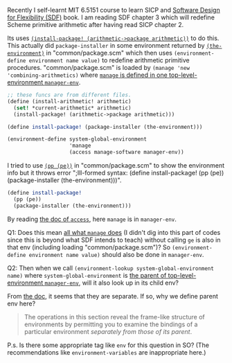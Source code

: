 Recently I self-learnt MIT 6.5151 course to learn SICP and [Software Design for Flexibility (SDF)][1] book. I am reading SDF chapter 3 which will redefine  Scheme primitive arithmetic after having read SICP chapter 2.

Its uses [`(install-package! (arithmetic->package arithmetic))`][2] to do this. This actually did `package-installer` in some environment returned by [`(the-environment)`][3] in "common/package.scm" which then uses `(environment-define environment name value)` to redefine arithmetic primitive procedures. "common/package.scm" is loaded by `(manage 'new 'combining-arithmetics)` where [`manage` is defined in one top-level-environment `manager-env`][4].
```scheme
;; these funcs are from different files.
(define (install-arithmetic! arithmetic)
  (set! *current-arithmetic* arithmetic)
  (install-package! (arithmetic->package arithmetic)))

(define install-package! (package-installer (the-environment)))

(environment-define system-global-environment
                    'manage
                    (access manage-software manager-env))
```

I tried to use [`(pp (pe))`][5] in "common/package.scm" to show the environment info but it throws error ";Ill-formed syntax: (define install-package! (pp (pe)) (package-installer (the-environment)))".
```scheme
(define install-package! 
  (pp (pe))
  (package-installer (the-environment)))
```

By reading [the doc of `access`][6], here `manage` is in `manager-env`. 

Q1: Does this mean [all what `manage` does][7] (I didn't dig into this part of codes since this is beyond what SDF intends to teach) without calling `ge` is also in that env (including loading "common/package.scm")? So `(environment-define environment name value)` should also be done in `manager-env`.

Q2: Then when we call `(environment-lookup system-global-environment name)` where `system-global-environment` is [the parent of top-level-environment `manager-env`][8], will it also look up in its child env?

From [the doc][9], it seems that they are separate. If so, why we define parent env here?
> The operations in this section reveal the frame-like structure of environments by permitting you to examine the bindings of a particular environment *separately from those of its parent*.

P.s. Is there some appropriate tag like `env` for this question in SO? (The recommendations like `environment-variables` are inappropriate here.)


  [1]: https://mitpress.ublish.com/ebook/software-design-for-flexibility-preview/12618/27
  [2]: https://github.com/sci-42ver/SDF_exercise_solution/blob/9959cb5bdb2c9b51765a3c250cd70020ad228035/software/sdf/common/arith.scm#L166
  [3]: https://github.com/sci-42ver/SDF_exercise_solution/blob/9959cb5bdb2c9b51765a3c250cd70020ad228035/software/sdf/common/package.scm#L79
  [4]: https://github.com/sci-42ver/SDF_exercise_solution/blob/9959cb5bdb2c9b51765a3c250cd70020ad228035/software/sdf/manager/load.scm#L46
  [5]: https://www.gnu.org/software/mit-scheme/documentation/stable/mit-scheme-user/The-Current-REPL-Environment.html
  [6]: https://www.gnu.org/software/mit-scheme/documentation/stable/mit-scheme-ref/Assignments.html#index-access
  [7]: https://github.com/sci-42ver/SDF_exercise_solution/blob/9959cb5bdb2c9b51765a3c250cd70020ad228035/software/sdf/manager/software-manager.scm#L24-L44
  [8]: https://www.gnu.org/software/mit-scheme/documentation/stable/mit-scheme-ref/Top_002dlevel-Environments.html#index-the_002denvironment
  [9]: https://www.gnu.org/software/mit-scheme/documentation/stable/mit-scheme-ref/Environment-Operations.html